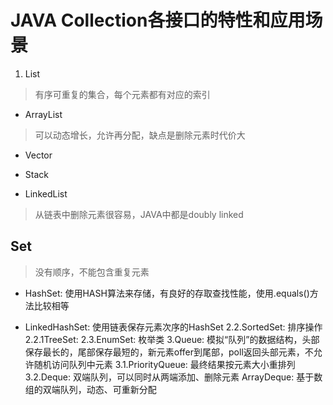 # JAVA Collection各接口的特性和应用场景
1. List
> 有序可重复的集合，每个元素都有对应的索引
 - ArrayList
 > 可以动态增长，允许再分配，缺点是删除元素时代价大
 - Vector
  + Stack
 - LinkedList
 > 从链表中删除元素很容易，JAVA中都是doubly linked
## Set
> 没有顺序，不能包含重复元素
 - HashSet: 使用HASH算法来存储，有良好的存取查找性能，使用.equals()方法比较相等
  + LinkedHashSet: 使用链表保存元素次序的HashSet
2.2.SortedSet: 排序操作
2.2.1TreeSet:
2.3.EnumSet: 枚举类
3.Queue: 模拟“队列”的数据结构，头部保存最长的，尾部保存最短的，新元素offer到尾部，poll返回头部元素，不允许随机访问队列中元素
3.1.PriorityQueue: 最终结果按元素大小重排列
3.2.Deque: 双端队列，可以同时从两端添加、删除元素
ArrayDeque: 基于数组的双端队列，动态、可重新分配

